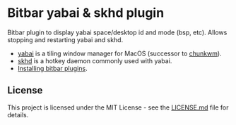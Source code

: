 # Bitbar yabai & skhd plugin

Bitbar plugin to display yabai space/desktop id and mode (bsp, etc). 
Allows stopping and restarting yabai and skhd.

* [yabai](https://github.com/koekeishiya/yabai) is a tiling window manager for MacOS (successor to [chunkwm](https://github.com/koekeishiya/chunkwm)).
* [skhd](https://github.com/koekeishiya/skhd/) is a hotkey daemon commonly used with yabai.
* [Installing bitbar plugins](https://github.com/matryer/bitbar#installing-plugins).


## License
This project is licensed under the MIT License - see the [LICENSE.md](https://github.com/benallan/bitbar-yabai-skhd/blob/master/LICENSE.md) file for details.
